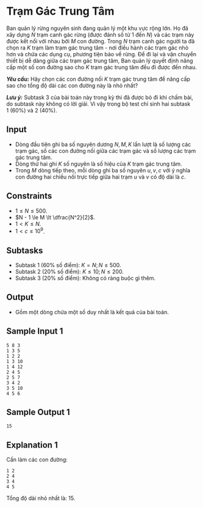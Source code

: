 # Trạm Gác Trung Tâm

Ban quản lý rừng nguyên sinh đang quản lý một khu vực rộng lớn. Họ đã xây dựng $N$ trạm canh gác rừng (được đánh số từ $1$ đến $N$) và các trạm này được kết nối với nhau bởi $M$ con đường. Trong $N$ trạm canh gác người ta đã chọn ra $K$ trạm làm trạm gác trung tâm - nơi điều hành các trạm gác nhỏ hơn và chứa các dụng cụ, phương tiện bảo về rừng. Để đi lại và vận chuyển thiết bị dễ dàng giữa các trạm gác trung tâm, Ban quản lý quyết định nâng cấp một số con đường sao cho $K$ trạm gác trung tâm đều đi được đến nhau.

***Yêu cầu:*** Hãy chọn các con đường nối $K$ trạm gác trung tâm để nâng cấp sao cho tổng độ dài các con đường này là nhỏ nhất?

***Lưu ý:*** Subtask $3$ của bài toán này trong kỳ thi đã được bỏ đi khi chấm bài, do subtask này không có lời giải. Vì vậy trong bộ test chỉ sinh hai subtask $1 \ (60\%)$ và $2 \ (40\%)$.

## Input

- Dòng đầu tiên ghi ba số nguyên dương $N, M, K$ lần lượt là số lượng các trạm gác, số các con đường nối giữa các trạm gác và số lượng các trạm gác trung tâm.
- Dòng thứ hai ghi $K$ số nguyên là số hiệu của $K$ trạm gác trung tâm.
- Trong $M$ dòng tiếp theo, mỗi dòng ghi ba số nguyên $u, v, c$ với ý nghĩa con đường hai chiều nối trực tiếp giữa hai trạm $u$ và $v$ có độ dài là $c$.

## Constraints

- $1 \le N \le 500$.
- $N - 1 \le M \lt \dfrac{N^2}{2}$.
- $1 \lt K \le N$.
- $1 \lt c \le 10^9$.

## Subtasks

- Subtask $1$ ($60\%$ số điểm): $K = N; N \le 500$.
- Subtask $2$ ($20\%$ số điểm): $K \le 10; N \le 200$.
- Subtask $3$ ($20\%$ số điểm): Không có ràng buộc gì thêm.

## Output

- Gồm một dòng chứa một số duy nhất là kết quả của bài toán.

## Sample Input 1

```
5 8 3
1 3 5
1 2 2
1 3 10
1 4 12
2 4 5
2 5 7
3 4 2
3 5 10
4 5 6
```

## Sample Output 1

```
15
```

## Explanation 1

Cần làm các con đường:

```
1 2
2 4
3 4
4 5
```

Tổng độ dài nhỏ nhất là: $15$.
